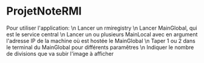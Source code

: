 # ProjetNoteRMI

Pour utiliser l'application: \n
Lancer un rmiregistry \n
Lancer MainGlobal, qui est le service central \n
Lancer un ou plusieurs MainLocal avec en argument l'adresse IP de la machine où est hostée le MainGlobal \n
Taper 1 ou 2 dans le terminal du MainGlobal pour différents paramêtres \n
Indiquer le nombre de divisions que va subir l'image à afficher
